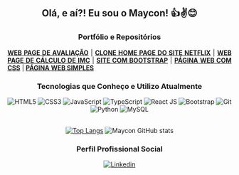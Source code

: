 <div align="center">
  
  ## Olá, e aí?! Eu sou o Maycon! 👍✌😊
  
  ### Portfólio e Repositórios
  
  <div align="justify">
    <a href="https://github.com/mayconfranca/web-page-de-avaliacao"><b>WEB PAGE DE AVALIAÇÃO</b></a> |
    <a href="https://github.com/mayconfranca/clone-home-page-do-site-netflix"><b>CLONE HOME PAGE DO SITE NETFLIX</b></a> |
    <a href="https://github.com/mayconfranca/web-page-de-calculo-de-imc"><b>WEB PAGE DE CÁLCULO DE IMC</b></a> |
    <a href="https://github.com/mayconfranca/site-com-bootstrap"><b>SITE COM BOOTSTRAP</b></a> |
    <!--<a href="https://github.com/mayconfranca/calculadora-de-idade/"><b>CALCULADORA DE IDADE</b></a> |-->
    <a href="https://github.com/mayconfranca/pagina-web-com-css"><b>PÁGINA WEB COM CSS</b></a> |
    <a href="https://github.com/mayconfranca/pagina-web-simples/"><b>PÁGINA WEB SIMPLES</b></a>
  </div>
      
  ### Tecnologias que Conheço e Utilizo Atualmente
  
  <div>
    <!--
    <img src="https://img.shields.io/badge/Visual_Studio_Code-0078D4?style=for-the-badge&logo=visual%20studio%20code&logoColor=white" alt="VS Code">
    -->
    <img src="https://img.shields.io/badge/HTML5-E34F26?style=for-the-badge&logo=html5&logoColor=white" alt="HTML5">
    <img src="https://img.shields.io/badge/CSS3-1572B6?style=for-the-badge&logo=css3&logoColor=white" alt="CSS3">
    <img src="https://img.shields.io/badge/JavaScript-F7DF1E?style=for-the-badge&logo=javascript&logoColor=black" alt="JavaScript">
    <img src="https://img.shields.io/badge/TS-007ACC?style=for-the-badge&logo=typescript&logoColor=white" alt="TypeScript">
    <img src="https://img.shields.io/badge/React JS-20232A?style=for-the-badge&logo=react&logoColor=61DAFB" alt="React JS">
    <img src="https://img.shields.io/badge/Bootstrap-563D7C?style=for-the-badge&logo=bootstrap&logoColor=white" alt="Bootstrap">
    <img src="https://img.shields.io/badge/GIT-E44C30?style=for-the-badge&logo=git&logoColor=white" alt="Git">
    <img src="https://img.shields.io/badge/Python-3776AB?style=for-the-badge&logo=python&logoColor=white" alt="Python">
    <img src="https://img.shields.io/badge/MySQL-005C84?style=for-the-badge&logo=mysql&logoColor=white" alt="MySQL">
  </div>

  <br>
  
  [![Top Langs](https://github-readme-stats.vercel.app/api/top-langs/?username=mayconfranca&layout=compact)](https://github.com/anuraghazra/github-readme-stats) ![Maycon GitHub stats](https://github-readme-stats.vercel.app/api?username=mayconfranca&show_icons=true&theme=gruvbox)
  
  ### Perfil Profissional Social
  
  <a href="https://www.linkedin.com/in/maycon-franca"><img src="https://img.shields.io/badge/LinkedIn-0077B5?style=for-the-badge&logo=linkedin&logoColor=white" alt="Linkedin"></a>

</div>
